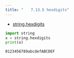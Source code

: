 ```yaml
---
title: "　　7.13.5 hexdigits"
---
```


* [string.hexdigits](https://docs.python.org/ja/3/library/string.html#string.hexdigits)

```python:サンプルコード：sample_693.py
import string
x = string.hexdigits
print(x)
```

```text:実行結果
0123456789abcdefABCDEF
```